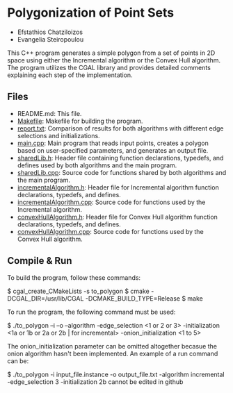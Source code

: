 # Polygonization of Point Sets

- Efstathios Chatziloizos
- Evangelia Steiropoulou

This C++ program generates a simple polygon from a set of points in 2D space using either the Incremental algorithm or the Convex Hull algorithm. The program utilizes the CGAL library and provides detailed comments explaining each step of the implementation.

## Files

- README.md: This file.
- [Makefile](https://github.com/EvangeliaS/CGAL_Polygon_Optimization/blob/5d7f90ef850c14da3e7996159eaa8031db0acf3f/Project1_Polygonization/Makefile): Makefile for building the program.
- [report.txt](https://github.com/EvangeliaS/CGAL_Polygon_Optimization/blob/5d7f90ef850c14da3e7996159eaa8031db0acf3f/Project1_Polygonization/report.txt): Comparison of results for both algorithms with different edge selections and initializations.
- [main.cpp](https://github.com/EvangeliaS/CGAL_Polygon_Optimization/blob/5d7f90ef850c14da3e7996159eaa8031db0acf3f/Project1_Polygonization/main.cpp): Main program that reads input points, creates a polygon based on user-specified parameters, and generates an output file.
- [sharedLib.h](https://github.com/EvangeliaS/CGAL_Polygon_Optimization/blob/5d7f90ef850c14da3e7996159eaa8031db0acf3f/Project1_Polygonization/sharedLib.h): Header file containing function declarations, typedefs, and defines used by both algorithms and the main program.
- [sharedLib.cpp](https://github.com/EvangeliaS/CGAL_Polygon_Optimization/blob/5d7f90ef850c14da3e7996159eaa8031db0acf3f/Project1_Polygonization/sharedLib.cpp): Source code for functions shared by both algorithms and the main program.
- [incrementalAlgorithm.h](https://github.com/EvangeliaS/CGAL_Polygon_Optimization/blob/5d7f90ef850c14da3e7996159eaa8031db0acf3f/Project1_Polygonization/incrementalAlgorithm.h): Header file for Incremental algorithm function declarations, typedefs, and defines.
- [incrementalAlgorithm.cpp](https://github.com/EvangeliaS/CGAL_Polygon_Optimization/blob/5d7f90ef850c14da3e7996159eaa8031db0acf3f/Project1_Polygonization/incrementalAlgorithm.cpp): Source code for functions used by the Incremental algorithm.
- [convexHullAlgorithm.h](https://github.com/EvangeliaS/CGAL_Polygon_Optimization/blob/5d7f90ef850c14da3e7996159eaa8031db0acf3f/Project1_Polygonization/convexHullAlgorithm.h): Header file for Convex Hull algorithm function declarations, typedefs, and defines.
- [convexHullAlgorithm.cpp](https://github.com/EvangeliaS/CGAL_Polygon_Optimization/blob/5d7f90ef850c14da3e7996159eaa8031db0acf3f/Project1_Polygonization/convexHullAlgorithm.cpp): Source code for functions used by the Convex Hull algorithm.

## Compile & Run

To build the program, follow these commands:

  $ cgal_create_CMakeLists -s to_polygon
  $ cmake -DCGAL_DIR=/usr/lib/CGAL -DCMAKE_BUILD_TYPE=Release
  $ make

To run the program, the following command must be used:

  $ ./to_polygon –i <point set input file> –ο <output file>
 –algorithm <incremental or convex_hull>
 -edge_selection <1 or 2 or 3>
 -initialization <1a or 1b or 2a or 2b | for incremental>
 -onion_initialization <1 to 5>

The onion_initialization parameter can be omitted altogether becasue
the onion algorithm hasn't been implemented. An example of a run
command can be:

  $ ./to_polygon -i input_file.instance -o output_file.txt
   -algorithm incremental -edge_selection 3 -initialization 2b cannot be edited in github
